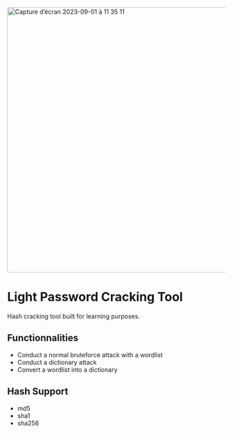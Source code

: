 <img width="611" alt="Capture d’écran 2023-09-01 à 11 35 11" src="https://github.com/wvleak/password-cracker/assets/73338115/f5aa081c-f01a-49c8-bc27-985ac60abd8d">

# Light Password Cracking Tool

Hash cracking tool built for learning purposes.

## Functionnalities

- Conduct a normal bruteforce attack with a wordlist
- Conduct a dictionary attack
- Convert a wordlist into a dictionary

## Hash Support

- md5
- sha1
- sha256

